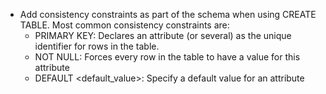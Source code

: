 - Add consistency constraints as part of the schema when using CREATE TABLE. Most common consistency constraints are:
	- PRIMARY KEY: Declares an attribute (or several) as the unique identifier for rows in the table.
	- NOT NULL: Forces every row in the table to have a value for this attribute
	- DEFAULT <default_value>: Specify a default value for an attribute
	